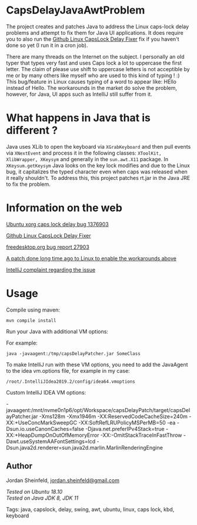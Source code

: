 # CapsDelayJavaAwtProblem
The project creates and patches Java to address the Linux caps-lock delay problems and attempt to fix them for Java UI applications.
It does require you to also run the [Github Linux CapsLock Delay Fixer](https://github.com/HexValid/Linux-CapsLock-Delay-Fixer) fix
if you haven't done so yet (I run it in a cron job).

There are many threads on the Internet on the subject.
I personally an old typer that types very fast and uses Caps lock a lot to uppercase the first letter.
The claim of please use shift to uppercase letters is not acceptible by me or by many others like myself who are used to this kind of typing ! :) 
This bug/feature in Linux causes typing of a word to appear like: HEllo instead of Hello.
The workarounds in the market do solve the problem, however, for Java, UI apps such as IntelliJ still suffer from it.

# What happens in Java that is different ?
Java uses XLib to open the keyboard via `XGrabKeyboard` and then pull events via `XNextEvent` and process it in the following classes:
`XToolKit, XlibWrapper, XKeysym` and generally in the `sun.awt.X11` package.
In `XKeysum.getKeysym` Java looks on the key lock modifies and due to the Linux bug, it capitalizes the typed character
even when caps was released when it really shouldn't.
To address this, this project patches rt.jar in the Java JRE to fix the problem. 

# Information on the web

[Ubuntu xorg caps lock delay bug 1376903](https://bugs.launchpad.net/ubuntu/+source/xorg-server/+bug/1376903)

[Github Linux CapsLock Delay Fixer](https://github.com/HexValid/Linux-CapsLock-Delay-Fixer)

[freedesktop.org bug report 27903](https://bugs.freedesktop.org/show_bug.cgi?id=27903)

[A patch done long time ago to Linux to enable the workarounds above](https://patchwork.freedesktop.org/patch/6538/)

[IntelliJ complaint regarding the issue](https://intellij-support.jetbrains.com/hc/en-us/community/posts/115000370770-Caps-Lock-Delay-Problem-Ubuntu-)

# Usage

Compile using maven:

`mvn compile install`

Run your Java with additional VM options:

For example:

`java -javaagent:/tmp/capsDelayPatcher.jar SomeClass`

To make IntelliJ run with these VM options, you need to add the JavaAgent to the idea vm.options file,
for example in my case:

`/root/.IntelliJIdea2019.2/config/idea64.vmoptions`

Custom IntelliJ IDEA VM options:

-javaagent:/mnt/nvme0n1p6/opt/Workspace/capsDelayPatch/target/capsDelayPatcher.jar
-Xms128m
-Xmx1946m
-XX:ReservedCodeCacheSize=240m
-XX:+UseConcMarkSweepGC
-XX:SoftRefLRUPolicyMSPerMB=50
-ea
-Dsun.io.useCanonCaches=false
-Djava.net.preferIPv4Stack=true
-XX:+HeapDumpOnOutOfMemoryError
-XX:-OmitStackTraceInFastThrow
-Dawt.useSystemAAFontSettings=lcd
-Dsun.java2d.renderer=sun.java2d.marlin.MarlinRenderingEngine

## Author

Jordan Sheinfeld, jordan.sheinfeld@gmail.com

*Tested on Ubuntu 18.10*<br />
*Tested on Java JDK 8, JDK 11*

Tags: java, capslock, delay, swing, awt, ubuntu, linux, caps lock, kbd, keyboard